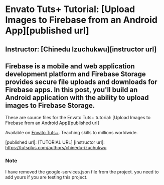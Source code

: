 # Envato Tuts+ Tutorial: [Upload Images to Firebase from an Android App][published url]
## Instructor: [Chinedu Izuchukwu][instructor url]


Firebase is a mobile and web application development platform and Firebase Storage provides secure file uploads and downloads for Firebase apps. In this post, you'll build an Android application with the ability to upload images to Firebase Storage.
------

These are source files for the Envato Tuts+ tutorial: [Upload Images to Firebase from an Android App][published url]

Available on [Envato Tuts+](https://tutsplus.com). Teaching skills to millions worldwide.

[published url]: [TUTORIAL URL]
[instructor url]: https://tutsplus.com/authors/chinedu-izuchukwu


### Note
I have removed the google-services.json file from the project. 
you need to add yours if you are testing this project.
